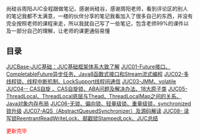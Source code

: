 尚硅谷周阳JUC全程跟做笔记，感谢尚硅谷，感谢周阳老师，看到评论区的别人的笔记我都不太满意，一楼的伙伴分享的笔记我看加入了很多自己的东西，并没有完全按照老师的课程来走，所以我就自己写了一些笔记，包含老师99%的课件以及一部分自己的理解，让老师的课更通俗易懂

## 目录
[JUCBase-JUC基础：JUC基础框架体系大致了解](http://t.csdn.cn/wybRl)
[JUC01-Future接口、CompletableFuture异步任务、Java8函数式接口和Stream流式编程](https://blog.csdn.net/m0_62176282/article/details/131746345?spm=1001.2014.3001.5501)
[JUC02-多线程锁、线程中断机制、LockSupport线程间通信](https://blog.csdn.net/m0_62176282/article/details/131746356?spm=1001.2014.3001.5501)
[JUC03-JMM、volatile](https://blog.csdn.net/m0_62176282/article/details/131843214?spm=1001.2014.3001.5502)
[JUC04-- CAS自旋 、CAS自旋锁、ABA问题及解决办法、18大原子类](https://editor.csdn.net/md/?articleId=131843249)
[JUC05-ThreadLocal、ThreadLocal底层与Thead、ThreadLocalMap之间的关系、Java对象内存布局](http://t.csdn.cn/jCb0R)
[JUC06-无锁、偏向锁、轻量级锁、重量级锁，synchronized锁升级](http://t.csdn.cn/7SQoC)
[JUC07-AQS（AbstractQueuedSynchronizer）及源码解读](http://t.csdn.cn/bEwny)
[JUC08- 读写锁ReentrantReadWriteLock、邮戳锁StampedLock、JUC总结](http://t.csdn.cn/7868S)

<font color='red'>更新完毕</font>





